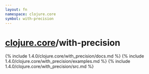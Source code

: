 ```yaml
---
layout: fn
namespace: clojure.core
symbol: with-precision
---
```


# [clojure.core](../)/with-precision

{% include 1.4.0/clojure.core/with_precision/docs.md %}
{% include 1.4.0/clojure.core/with_precision/examples.md %}
{% include 1.4.0/clojure.core/with_precision/src.md %}


